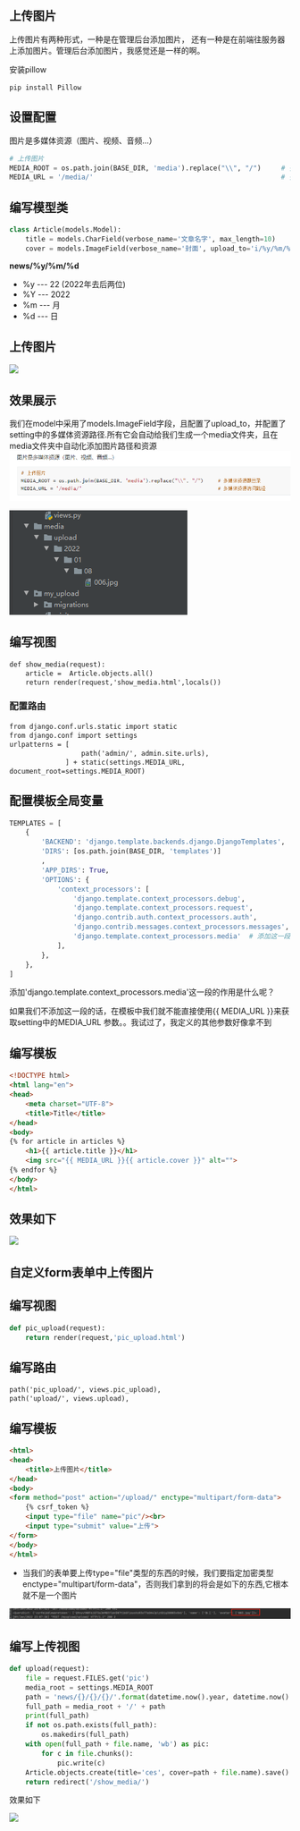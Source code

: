 ## 上传图片

上传图片有两种形式，一种是在管理后台添加图片， 还有一种是在前端往服务器上添加图片。管理后台添加图片，我感觉还是一样的啊。

安装pillow
```
pip install Pillow
```
## 设置配置

图片是多媒体资源（图片、视频、音频...）

```python
# 上传图片
MEDIA_ROOT = os.path.join(BASE_DIR, 'media').replace("\\", "/")		# 多媒体资源跟目录
MEDIA_URL = '/media/'												# 多媒体资源访问路径	
```

## 编写模型类

```python
class Article(models.Model):
    title = models.CharField(verbose_name='文章名字', max_length=10)
    cover = models.ImageField(verbose_name='封面', upload_to='i/%y/%m/%d')
```

**news/%y/%m/%d**

- %y  --- 22   (2022年去后两位)
- %Y  --- 2022
- %m --- 月
- %d  --- 日

## 上传图片



![](http://tp.jikedaohang.com/20191214224618_VylrR0_Screenshot.jpeg)



## 效果展示

我们在model中采用了models.ImageField字段，且配置了upload_to，并配置了setting中的多媒体资源路径.所有它会自动给我们生成一个media文件夹，且在media文件夹中自动化添加图片路径和资源![image-20220108231738651](image-20220108231738651.png)

![image-20220108232014111](image-20220108232014111.png)







## 编写视图

```
def show_media(request):
    article =  Article.objects.all()
    return render(request,'show_media.html',locals())
```

### 配置路由

```
from django.conf.urls.static import static
from django.conf import settings
urlpatterns = [
                  path('admin/', admin.site.urls),
              ] + static(settings.MEDIA_URL, document_root=settings.MEDIA_ROOT)
```

## 配置模板全局变量

```python
TEMPLATES = [
    {
        'BACKEND': 'django.template.backends.django.DjangoTemplates',
        'DIRS': [os.path.join(BASE_DIR, 'templates')]
        ,
        'APP_DIRS': True,
        'OPTIONS': {
            'context_processors': [
                'django.template.context_processors.debug',
                'django.template.context_processors.request',
                'django.contrib.auth.context_processors.auth',
                'django.contrib.messages.context_processors.messages',
                'django.template.context_processors.media'	# 添加这一段，是为了在模板中获取MEDIA_URLz
            ],
        },
    },
]
```

添加'django.template.context_processors.media'这一段的作用是什么呢？

如果我们不添加这一段的话，在模板中我们就不能直接使用{{ MEDIA_URL }}来获取setting中的MEDIA_URL 参数。。我试过了，我定义的其他参数好像拿不到





## 编写模板

```html
<!DOCTYPE html>
<html lang="en">
<head>
    <meta charset="UTF-8">
    <title>Title</title>
</head>
<body>
{% for article in articles %}
    <h1>{{ article.title }}</h1>
    <img src="{{ MEDIA_URL }}{{ article.cover }}" alt="">
{% endfor %}
</body>
</html>
```

## 效果如下

![](http://tp.jikedaohang.com/20191214225315_ilNyiU_Screenshot.jpeg)



## 自定义form表单中上传图片

## 编写视图

```python
def pic_upload(request):
    return render(request,'pic_upload.html')
```

## 编写路由

```
path('pic_upload/', views.pic_upload),
path('upload/', views.upload),
```

## 编写模板

```html 
<html>
<head>
    <title>上传图片</title>
</head>
<body>
<form method="post" action="/upload/" enctype="multipart/form-data">
    {% csrf_token %}
    <input type="file" name="pic"/><br>
    <input type="submit" value="上传">
</form>
</body>
</html>
```

- 当我们的表单要上传type="file"类型的东西的时候，我们要指定加密类型enctype="multipart/form-data"，否则我们拿到的将会是如下的东西,它根本就不是一个图片

![image-20220109231138546](image-20220109231138546.png)



## 编写上传视图

```python
def upload(request):
    file = request.FILES.get('pic')
    media_root = settings.MEDIA_ROOT
    path = 'news/{}/{}/{}/'.format(datetime.now().year, datetime.now().month, datetime.now().day)
    full_path = media_root + '/' + path
    print(full_path)
    if not os.path.exists(full_path):
        os.makedirs(full_path)
    with open(full_path + file.name, 'wb') as pic:
        for c in file.chunks():
            pic.write(c)
    Article.objects.create(title='ces', cover=path + file.name).save()
    return redirect('/show_media/')
```

效果如下

![](http://tp.jikedaohang.com/20191214232430_I9Z4fg_Screenshot.jpeg)



